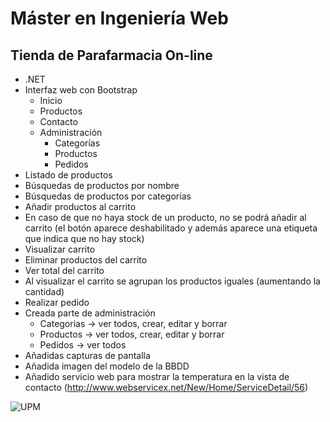 # Máster en Ingeniería Web 
## Tienda de Parafarmacia On-line
- .NET
- Interfaz web con Bootstrap
   - Inicio
   - Productos
   - Contacto
   - Administración
      - Categorías
      - Productos
      - Pedidos
- Listado de productos
- Búsquedas de productos por nombre
- Búsquedas de productos por categorías
- Añadir productos al carrito
- En caso de que no haya stock de un producto, no se podrá añadir al carrito (el botón aparece deshabilitado y además aparece una etiqueta que indica que no hay stock)
- Visualizar carrito
- Eliminar productos del carrito
- Ver total del carrito
- Al visualizar el carrito se agrupan los productos iguales (aumentando la cantidad)
- Realizar pedido
- Creada parte de administración
   - Categorias -> ver todos, crear, editar y borrar
   - Productos -> ver todos, crear, editar y borrar
   - Pedidos -> ver todos
- Añadidas capturas de pantalla
- Añadida imagen del modelo de la BBDD
- Añadido servicio web para mostrar la temperatura en la vista de contacto (http://www.webservicex.net/New/Home/ServiceDetail/56)

![UPM](http://www.upm.es/estaticos/imagenes/comunes/universidad_politecnica_logoI.png) 
